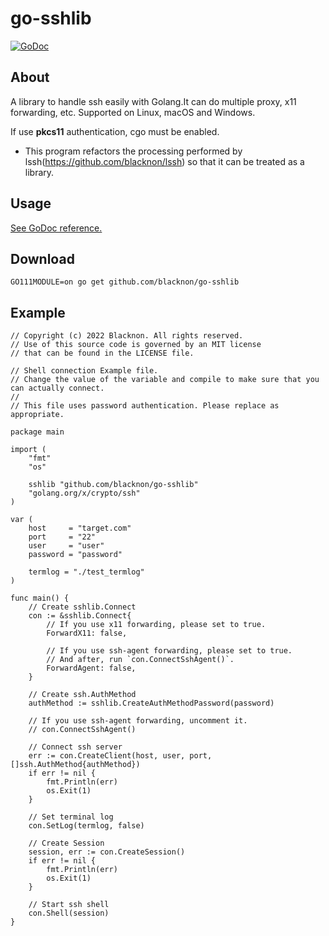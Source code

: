 go-sshlib
====

[![GoDoc](https://godoc.org/github.com/blacknon/go-sshlib?status.svg)](https://godoc.org/github.com/blacknon/go-sshlib)

## About

A library to handle ssh easily with Golang.It can do multiple proxy, x11 forwarding, etc.
Supported on Linux, macOS and Windows.

If use **pkcs11** authentication, cgo must be enabled.

* This program refactors the processing performed by lssh(https://github.com/blacknon/lssh) so that it can be treated as a library.

## Usage

[See GoDoc reference.](https://godoc.org/github.com/blacknon/go-sshlib)

## Download

    GO111MODULE=on go get github.com/blacknon/go-sshlib

## Example

    // Copyright (c) 2022 Blacknon. All rights reserved.
    // Use of this source code is governed by an MIT license
    // that can be found in the LICENSE file.

    // Shell connection Example file.
    // Change the value of the variable and compile to make sure that you can actually connect.
    //
    // This file uses password authentication. Please replace as appropriate.

    package main

    import (
        "fmt"
        "os"

        sshlib "github.com/blacknon/go-sshlib"
        "golang.org/x/crypto/ssh"
    )

    var (
        host     = "target.com"
        port     = "22"
        user     = "user"
        password = "password"

        termlog = "./test_termlog"
    )

    func main() {
        // Create sshlib.Connect
        con := &sshlib.Connect{
            // If you use x11 forwarding, please set to true.
            ForwardX11: false,

            // If you use ssh-agent forwarding, please set to true.
            // And after, run `con.ConnectSshAgent()`.
            ForwardAgent: false,
        }

        // Create ssh.AuthMethod
        authMethod := sshlib.CreateAuthMethodPassword(password)

        // If you use ssh-agent forwarding, uncomment it.
        // con.ConnectSshAgent()

        // Connect ssh server
        err := con.CreateClient(host, user, port, []ssh.AuthMethod{authMethod})
        if err != nil {
            fmt.Println(err)
            os.Exit(1)
        }

        // Set terminal log
        con.SetLog(termlog, false)

        // Create Session
        session, err := con.CreateSession()
        if err != nil {
            fmt.Println(err)
            os.Exit(1)
        }

        // Start ssh shell
        con.Shell(session)
    }
